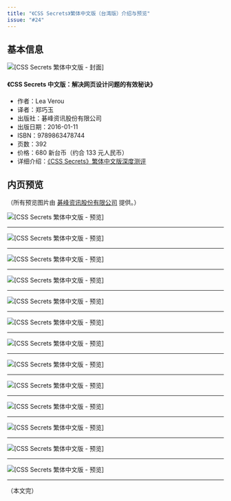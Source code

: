 ```yaml
---
title: "《CSS Secrets》繁体中文版（台湾版）介绍与预览"
issue: "#24"
---
```


## 基本信息

![[CSS Secrets 繁体中文版 - 封面]](http://www.gotop.com.tw/Waweb2004/WawebImages/BookXL/A447.jpg)

#### 《CSS Secrets 中文版：解决网页设计问题的有效秘诀》

* 作者：Lea Verou
* 译者：郑巧玉
* 出版社：碁峰资讯股份有限公司
* 出版日期：2016-01-11
* ISBN：9789863478744
* 页数：392
* 价格：680 新台币（约合 133 元人民币）
* 详细介绍：[《CSS Secrets》繁体中文版深度测评](http://mp.weixin.qq.com/s?__biz=MzIyMjE0ODQ0OQ==&mid=402491044&idx=1&sn=7f7873060c1331e9cf4477b095aa7226#rd)

## 内页预览

（所有预览图片由 [碁峰资讯股份有限公司](http://books.gotop.com.tw/o_A447) 提供。）

![[CSS Secrets 繁体中文版 - 预览]](http://www.gotop.com.tw/waweb2004/WawebImages/BookCom/A447/9789863478744_b1.jpg)

***

![[CSS Secrets 繁体中文版 - 预览]](http://www.gotop.com.tw/waweb2004/WawebImages/BookCom/A447/9789863478744_b2.jpg)

***

![[CSS Secrets 繁体中文版 - 预览]](http://www.gotop.com.tw/waweb2004/WawebImages/BookCom/A447/9789863478744_b3.jpg)

***

![[CSS Secrets 繁体中文版 - 预览]](http://www.gotop.com.tw/waweb2004/WawebImages/BookCom/A447/9789863478744_b4.jpg)

***

![[CSS Secrets 繁体中文版 - 预览]](http://www.gotop.com.tw/waweb2004/WawebImages/BookCom/A447/9789863478744_b5.jpg)

***

![[CSS Secrets 繁体中文版 - 预览]](http://www.gotop.com.tw/waweb2004/WawebImages/BookCom/A447/9789863478744_b6.jpg)

***

![[CSS Secrets 繁体中文版 - 预览]](http://www.gotop.com.tw/waweb2004/WawebImages/BookCom/A447/9789863478744_b7.jpg)

***

![[CSS Secrets 繁体中文版 - 预览]](http://www.gotop.com.tw/waweb2004/WawebImages/BookCom/A447/9789863478744_b8.jpg)

***

![[CSS Secrets 繁体中文版 - 预览]](http://www.gotop.com.tw/waweb2004/WawebImages/BookCom/A447/9789863478744_b9.jpg)

***

![[CSS Secrets 繁体中文版 - 预览]](http://www.gotop.com.tw/waweb2004/WawebImages/BookCom/A447/9789863478744_b10.jpg)

***

![[CSS Secrets 繁体中文版 - 预览]](http://www.gotop.com.tw/waweb2004/WawebImages/BookCom/A447/9789863478744_b11.jpg)

***

![[CSS Secrets 繁体中文版 - 预览]](http://www.gotop.com.tw/waweb2004/WawebImages/BookCom/A447/9789863478744_b12.jpg)

***

![[CSS Secrets 繁体中文版 - 预览]](http://www.gotop.com.tw/waweb2004/WawebImages/BookCom/A447/9789863478744_b13.jpg)

***

（本文完）
